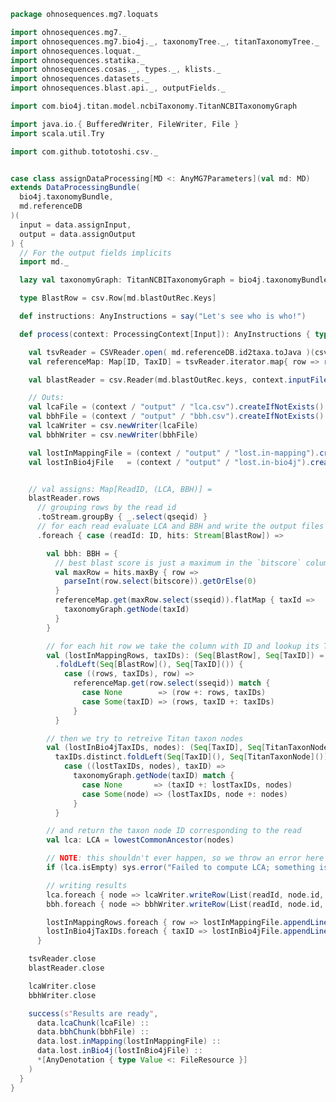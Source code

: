 
```scala
package ohnosequences.mg7.loquats

import ohnosequences.mg7._
import ohnosequences.mg7.bio4j._, taxonomyTree._, titanTaxonomyTree._
import ohnosequences.loquat._
import ohnosequences.statika._
import ohnosequences.cosas._, types._, klists._
import ohnosequences.datasets._
import ohnosequences.blast.api._, outputFields._

import com.bio4j.titan.model.ncbiTaxonomy.TitanNCBITaxonomyGraph

import java.io.{ BufferedWriter, FileWriter, File }
import scala.util.Try

import com.github.tototoshi.csv._


case class assignDataProcessing[MD <: AnyMG7Parameters](val md: MD)
extends DataProcessingBundle(
  bio4j.taxonomyBundle,
  md.referenceDB
)(
  input = data.assignInput,
  output = data.assignOutput
) {
  // For the output fields implicits
  import md._

  lazy val taxonomyGraph: TitanNCBITaxonomyGraph = bio4j.taxonomyBundle.graph

  type BlastRow = csv.Row[md.blastOutRec.Keys]

  def instructions: AnyInstructions = say("Let's see who is who!")

  def process(context: ProcessingContext[Input]): AnyInstructions { type Out <: OutputFiles } = {

    val tsvReader = CSVReader.open( md.referenceDB.id2taxa.toJava )(csv.UnixTSVFormat)
    val referenceMap: Map[ID, TaxID] = tsvReader.iterator.map{ row => row(0) -> row(1) }.toMap

    val blastReader = csv.Reader(md.blastOutRec.keys, context.inputFile(data.blastChunk))

    // Outs:
    val lcaFile = (context / "output" / "lca.csv").createIfNotExists()
    val bbhFile = (context / "output" / "bbh.csv").createIfNotExists()
    val lcaWriter = csv.newWriter(lcaFile)
    val bbhWriter = csv.newWriter(bbhFile)

    val lostInMappingFile = (context / "output" / "lost.in-mapping").createIfNotExists()
    val lostInBio4jFile   = (context / "output" / "lost.in-bio4j").createIfNotExists()


    // val assigns: Map[ReadID, (LCA, BBH)] =
    blastReader.rows
      // grouping rows by the read id
      .toStream.groupBy { _.select(qseqid) }
      // for each read evaluate LCA and BBH and write the output files
      .foreach { case (readId: ID, hits: Stream[BlastRow]) =>

        val bbh: BBH = {
          // best blast score is just a maximum in the `bitscore` column
          val maxRow = hits.maxBy { row =>
            parseInt(row.select(bitscore)).getOrElse(0)
          }
          referenceMap.get(maxRow.select(sseqid)).flatMap { taxId =>
            taxonomyGraph.getNode(taxId)
          }
        }

        // for each hit row we take the column with ID and lookup its TaxID
        val (lostInMappingRows, taxIDs): (Seq[BlastRow], Seq[TaxID]) = hits.toSeq
          .foldLeft(Seq[BlastRow](), Seq[TaxID]()) {
            case ((rows, taxIDs), row) =>
              referenceMap.get(row.select(sseqid)) match {
                case None        => (row +: rows, taxIDs)
                case Some(taxID) => (rows, taxID +: taxIDs)
              }
          }

        // then we try to retreive Titan taxon nodes
        val (lostInBio4jTaxIDs, nodes): (Seq[TaxID], Seq[TitanTaxonNode]) =
          taxIDs.distinct.foldLeft(Seq[TaxID](), Seq[TitanTaxonNode]()) {
            case ((lostTaxIDs, nodes), taxID) =>
              taxonomyGraph.getNode(taxID) match {
                case None       => (taxID +: lostTaxIDs, nodes)
                case Some(node) => (lostTaxIDs, node +: nodes)
              }
          }

        // and return the taxon node ID corresponding to the read
        val lca: LCA = lowestCommonAncestor(nodes)

        // NOTE: this shouldn't ever happen, so we throw an error here
        if (lca.isEmpty) sys.error("Failed to compute LCA; something is broken")

        // writing results
        lca.foreach { node => lcaWriter.writeRow(List(readId, node.id, node.name, node.rank)) }
        bbh.foreach { node => bbhWriter.writeRow(List(readId, node.id, node.name, node.rank)) }

        lostInMappingRows.foreach { row => lostInMappingFile.appendLine(row.values.mkString(",")) }
        lostInBio4jTaxIDs.foreach { taxID => lostInBio4jFile.appendLine(taxID) }
      }

    tsvReader.close
    blastReader.close

    lcaWriter.close
    bbhWriter.close

    success(s"Results are ready",
      data.lcaChunk(lcaFile) ::
      data.bbhChunk(bbhFile) ::
      data.lost.inMapping(lostInMappingFile) ::
      data.lost.inBio4j(lostInBio4jFile) ::
      *[AnyDenotation { type Value <: FileResource }]
    )
  }
}

```




[main/scala/mg7/bio4j/bundle.scala]: ../bio4j/bundle.scala.md
[main/scala/mg7/bio4j/taxonomyTree.scala]: ../bio4j/taxonomyTree.scala.md
[main/scala/mg7/bio4j/titanTaxonomyTree.scala]: ../bio4j/titanTaxonomyTree.scala.md
[main/scala/mg7/csv.scala]: ../csv.scala.md
[main/scala/mg7/data.scala]: ../data.scala.md
[main/scala/mg7/dataflow.scala]: ../dataflow.scala.md
[main/scala/mg7/dataflows/full.scala]: ../dataflows/full.scala.md
[main/scala/mg7/dataflows/noFlash.scala]: ../dataflows/noFlash.scala.md
[main/scala/mg7/loquats/1.flash.scala]: 1.flash.scala.md
[main/scala/mg7/loquats/2.split.scala]: 2.split.scala.md
[main/scala/mg7/loquats/3.blast.scala]: 3.blast.scala.md
[main/scala/mg7/loquats/4.assign.scala]: 4.assign.scala.md
[main/scala/mg7/loquats/5.merge.scala]: 5.merge.scala.md
[main/scala/mg7/loquats/6.count.scala]: 6.count.scala.md
[main/scala/mg7/loquats/7.stats.scala]: 7.stats.scala.md
[main/scala/mg7/loquats/8.summary.scala]: 8.summary.scala.md
[main/scala/mg7/package.scala]: ../package.scala.md
[main/scala/mg7/parameters.scala]: ../parameters.scala.md
[test/scala/mg7/counts.scala]: ../../../../test/scala/mg7/counts.scala.md
[test/scala/mg7/lca.scala]: ../../../../test/scala/mg7/lca.scala.md
[test/scala/mg7/pipeline.scala]: ../../../../test/scala/mg7/pipeline.scala.md
[test/scala/mg7/taxonomy.scala]: ../../../../test/scala/mg7/taxonomy.scala.md